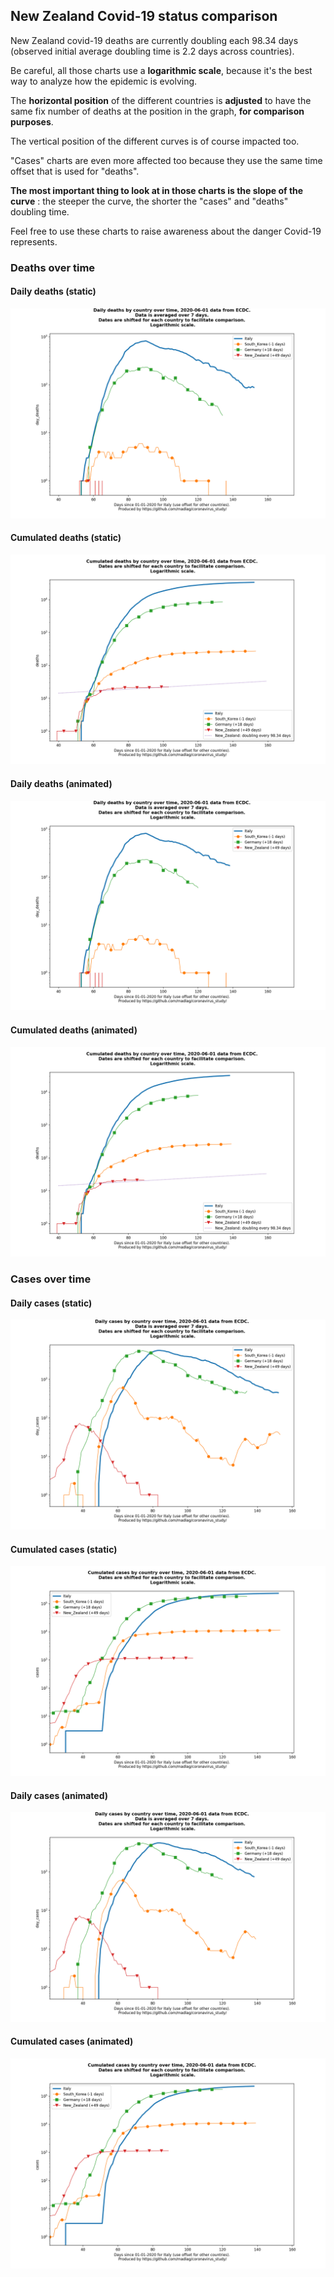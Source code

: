 ## New Zealand Covid-19 status comparison 

New Zealand covid-19 deaths are currently doubling each 98.34 days (observed initial average doubling time is 2.2 days across countries).



Be careful, all those charts use a **logarithmic scale**, because it's the best way to analyze how the epidemic is evolving.
 
The **horizontal position** of the different countries is **adjusted** to have the same fix number of deaths at the position in the graph, **for comparison purposes**.

The vertical position of the different curves is of course impacted too.

"Cases" charts are even more affected too because they use the same time offset that is used for "deaths".

**The most important thing to look at in those charts is the slope of the curve** : the steeper the curve, the shorter the "cases" and "deaths" doubling time.

Feel free to use these charts to raise awareness about the danger Covid-19 represents. 


 
### Deaths over time
 
#### Daily deaths (static)
![New Zealand covid-19 daily deaths static chart](https://raw.githubusercontent.com/madlag/coronavirus_study/master/notebooks/graphs/2020-06-01/countries/New_Zealand/2020-06-01_New_Zealand_day_deaths.png "New Zealand covid-19 day_deaths static chart")   
 
#### Cumulated deaths (static)
![New Zealand covid-19 cumulated deaths static chart](https://raw.githubusercontent.com/madlag/coronavirus_study/master/notebooks/graphs/2020-06-01/countries/New_Zealand/2020-06-01_New_Zealand_deaths.png "New Zealand covid-19 deaths static chart")   
 
#### Daily deaths (animated)
![New Zealand covid-19 daily deaths animated chart](https://raw.githubusercontent.com/madlag/coronavirus_study/master/notebooks/graphs/2020-06-01/countries/New_Zealand/2020-06-01_New_Zealand_day_deaths.gif "New Zealand covid-19 day_deaths animated chart")   
 
#### Cumulated deaths (animated)
![New Zealand covid-19 cumulated deaths animated chart](https://raw.githubusercontent.com/madlag/coronavirus_study/master/notebooks/graphs/2020-06-01/countries/New_Zealand/2020-06-01_New_Zealand_deaths.gif "New Zealand covid-19 deaths animated chart")   

 
### Cases over time
 
#### Daily cases (static)
![New Zealand covid-19 daily cases static chart](https://raw.githubusercontent.com/madlag/coronavirus_study/master/notebooks/graphs/2020-06-01/countries/New_Zealand/2020-06-01_New_Zealand_day_cases.png "New Zealand covid-19 day_cases static chart")   
 
#### Cumulated cases (static)
![New Zealand covid-19 cumulated cases static chart](https://raw.githubusercontent.com/madlag/coronavirus_study/master/notebooks/graphs/2020-06-01/countries/New_Zealand/2020-06-01_New_Zealand_cases.png "New Zealand covid-19 cases static chart")   
 
#### Daily cases (animated)
![New Zealand covid-19 daily cases animated chart](https://raw.githubusercontent.com/madlag/coronavirus_study/master/notebooks/graphs/2020-06-01/countries/New_Zealand/2020-06-01_New_Zealand_day_cases.gif "New Zealand covid-19 day_cases animated chart")   
 
#### Cumulated cases (animated)
![New Zealand covid-19 cumulated cases animated chart](https://raw.githubusercontent.com/madlag/coronavirus_study/master/notebooks/graphs/2020-06-01/countries/New_Zealand/2020-06-01_New_Zealand_cases.gif "New Zealand covid-19 cases animated chart")   

